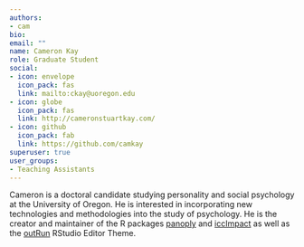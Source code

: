 ```yaml
---
authors:
- cam
bio:
email: ""
name: Cameron Kay
role: Graduate Student
social:
- icon: envelope
  icon_pack: fas
  link: mailto:ckay@uoregon.edu
- icon: globe
  icon_pack: fas
  link: http://cameronstuartkay.com/
- icon: github
  icon_pack: fab
  link: https://github.com/camkay
superuser: true
user_groups:
- Teaching Assistants
---
```


Cameron is a doctoral candidate studying personality and social psychology at the University of Oregon. He is interested in incorporating new technologies and methodologies into the study of psychology. He is the creator and maintainer of the R packages [panoply](https://github.com/camkay/panoply) and [iccImpact](https://github.com/camkay/iccImpact) as well as the [outRun](https://github.com/camkay/outRun) RStudio Editor Theme.
